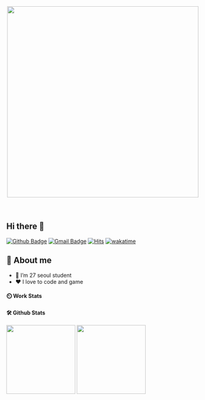 <div align="center">
<img src="https://github.com/Anmol-Baranwal/Cool-GIFs-For-GitHub/assets/74038190/0c7eb6ed-663b-4ce4-bfbd-18239a38ba1b" width="500">
</div>
<br><br>


## Hi there 👋

[![Github Badge](https://img.shields.io/badge/-Rurouni98-grey?style=flat&logo=github&logoColor=white&link=https://github.com/veggie-garden/)](https://www.github.com/Rurouni98/) 
[![Gmail Badge](https://img.shields.io/badge/-byungju98@gmail.com-c14438?style=flat&logo=Gmail&logoColor=white&link=mailto:byungju98@gmail.com)](byungju98@gmail.com) 
[![Hits](https://hits.seeyoufarm.com/api/count/incr/badge.svg?url=https%3A%2F%2Fgithub.com%2FRurouni98&count_bg=%2379C83D&title_bg=%23555555&icon=&icon_color=%23E7E7E7&title=hits&edge_flat=false)](https://hits.seeyoufarm.com)
[![wakatime](https://wakatime.com/badge/user/30bd3f17-c0e9-45ef-92d6-eac8f8689edf.svg)](https://wakatime.com/@30bd3f17-c0e9-45ef-92d6-eac8f8689edf)

## 💬 About me
- 🌱 I’m 27 seoul student
- ❤️ I love to code and game
<!-- - ⚡ Fun fact: I can sleep more than 12 hours straight -->

#### ⏲️ Work Stats
<!-- [![Rurouni's wakatime stats](https://github-readme-stats.vercel.app/api/wakatime?username=veggie_garden)](https://wakatime.com/@veggie_garden) -->

<!--START_SECTION:waka-->
<!--END_SECTION:waka-->

#### 🛠️ Github Stats
<p>
  <img height="180em" src="https://github-readme-stats.vercel.app/api?username=Rurouni98&show_icons=true&include_all_commits=true&bg_color=30,e96443,904e95&title_color=fff&text_color=fff">
  <img height="180em" src="https://github-readme-stats.vercel.app/api/top-langs/?username=Rurouni98&layout=compact&bg_color=30,e96443,904e95&title_color=fff&text_color=fff">
</p>
<!-- [![Github stats](https://github-readme-stats.vercel.app/api?username=veggie-garden&show_icons=true&include_all_commits=true&bg_color=30,e96443,904e95&title_color=fff&text_color=fff)](https://github.com/veggie-garden/github-readme-stats) 
[![Top Langs](https://github-readme-stats.vercel.app/api/top-langs/?username=veggie-garden&layout=compact&bg_color=30,e96443,904e95&title_color=fff&text_color=fff)](https://github.com/veggie-garden/github-readme-stats)   -->

<!--
**veggie-garden/veggie-garden** is a ✨ _special_ ✨ repository because its `README.md` (this file) appears on your GitHub profile.

Here are some ideas to get you started:

- 🔭 I’m currently working on ...
- 🌱 I’m currently learning ...
- 👯 I’m looking to collaborate on ...
- 🤔 I’m looking for help with ...
- 💬 Ask me about ...
- 📫 How to reach me: ...
- 😄 Pronouns: ...
- ⚡ Fun fact: ...
-->

